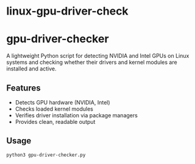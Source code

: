 # linux-gpu-driver-check

# gpu-driver-checker

A lightweight Python script for detecting NVIDIA and Intel GPUs on Linux systems and checking whether their drivers and kernel modules are installed and active.

## Features
- Detects GPU hardware (NVIDIA, Intel)
- Checks loaded kernel modules
- Verifies driver installation via package managers
- Provides clean, readable output

## Usage
```bash
python3 gpu-driver-checker.py
